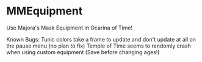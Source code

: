 # MMEquipment
Use Majora's Mask Equipment in Ocarina of Time!

Known Bugs:
Tunic colors take a frame to update and don't update at all on the pause menu (no plan to fix)
Temple of Time seems to randomly crash when using custom equipment (Save before changing ages!)
